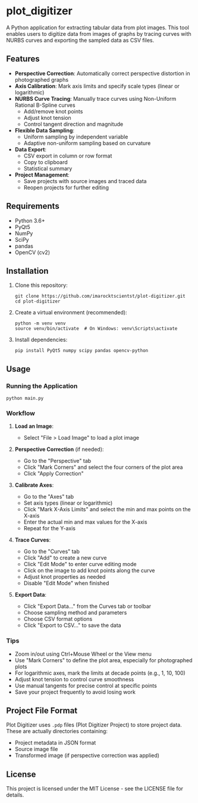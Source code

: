# plot_digitizer

A Python application for extracting tabular data from plot images. This tool enables users to digitize data from images of graphs by tracing curves with NURBS curves and exporting the sampled data as CSV files.

## Features

- **Perspective Correction**: Automatically correct perspective distortion in photographed graphs
- **Axis Calibration**: Mark axis limits and specify scale types (linear or logarithmic)
- **NURBS Curve Tracing**: Manually trace curves using Non-Uniform Rational B-Spline curves
  - Add/remove knot points
  - Adjust knot tension
  - Control tangent direction and magnitude
- **Flexible Data Sampling**:
  - Uniform sampling by independent variable
  - Adaptive non-uniform sampling based on curvature
- **Data Export**:
  - CSV export in column or row format
  - Copy to clipboard
  - Statistical summary
- **Project Management**:
  - Save projects with source images and traced data
  - Reopen projects for further editing

## Requirements

- Python 3.6+
- PyQt5
- NumPy
- SciPy
- pandas
- OpenCV (cv2)

## Installation

1. Clone this repository:
   ```
   git clone https://github.com/imarocktscientst/plot-digitizer.git
   cd plot-digitizer
   ```

2. Create a virtual environment (recommended):
   ```
   python -m venv venv
   source venv/bin/activate  # On Windows: venv\Scripts\activate
   ```

3. Install dependencies:
   ```
   pip install PyQt5 numpy scipy pandas opencv-python
   ```

## Usage

### Running the Application

```
python main.py
```

### Workflow

1. **Load an Image**:
   - Select "File > Load Image" to load a plot image

2. **Perspective Correction** (if needed):
   - Go to the "Perspective" tab
   - Click "Mark Corners" and select the four corners of the plot area
   - Click "Apply Correction"

3. **Calibrate Axes**:
   - Go to the "Axes" tab
   - Set axis types (linear or logarithmic)
   - Click "Mark X-Axis Limits" and select the min and max points on the X-axis
   - Enter the actual min and max values for the X-axis
   - Repeat for the Y-axis

4. **Trace Curves**:
   - Go to the "Curves" tab
   - Click "Add" to create a new curve
   - Click "Edit Mode" to enter curve editing mode
   - Click on the image to add knot points along the curve
   - Adjust knot properties as needed
   - Disable "Edit Mode" when finished

5. **Export Data**:
   - Click "Export Data..." from the Curves tab or toolbar
   - Choose sampling method and parameters
   - Choose CSV format options
   - Click "Export to CSV..." to save the data

### Tips

- Zoom in/out using Ctrl+Mouse Wheel or the View menu
- Use "Mark Corners" to define the plot area, especially for photographed plots
- For logarithmic axes, mark the limits at decade points (e.g., 1, 10, 100)
- Adjust knot tension to control curve smoothness
- Use manual tangents for precise control at specific points
- Save your project frequently to avoid losing work

## Project File Format

Plot Digitizer uses `.pdp` files (Plot Digitizer Project) to store project data. These are actually directories containing:

- Project metadata in JSON format
- Source image file
- Transformed image (if perspective correction was applied)

## License

This project is licensed under the MIT License - see the LICENSE file for details.
